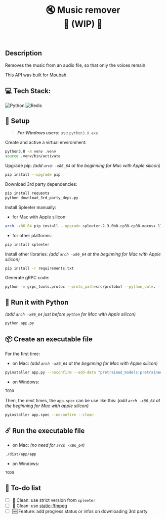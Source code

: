 <h1 align="center">
    🔇 Music remover</br>
    🚧 (WIP) 🚧 </br>
</h1>
</br>

## Description

Removes the music from an audio file, so that only the voices remain.

This API was built for [Moubah](https://github.com/karim-bouchez/moubah).


## 💻 Tech Stack:
![Python](https://img.shields.io/badge/python-3670A0?style=for-the-badge&logo=python&logoColor=ffdd54)
![Redis](https://img.shields.io/badge/redis-%23DD0031.svg?style=for-the-badge&logo=redis&logoColor=white)


## 🔧 Setup

> **_For Windows users:_** use `python3.8.exe`
<!-- [WSL](https://learn.microsoft.com/en-us/windows/wsl/install) -->

<!-- TODO: check if we cannot install requirements.txt first, then install the rest -->

Create and active a virtual environment:
```bash
python3.8 -m venv .venv
source .venv/bin/activate
```

Upgrade pip: _(add `arch -x86_64` at the beginning for Mac with Apple silicon)_
```bash
pip install --upgrade pip
```

Download 3rd party dependencies:
```bash
pip install requests
python download_3rd_party_deps.py
```

Install Spleeter manually:

 + for Mac with Apple silicon:
```bash
arch -x86_64 pip install --upgrade spleeter-2.3.0b0-cp38-cp38-macosx_11_0_x86_64.whl
```
 + for other platforms:
```bash
pip install spleeter
```

Install other libraries: _(add `arch -x86_64` at the beginning for Mac with Apple silicon)_
```bash
pip install -r requirements.txt
```

Generate gRPC code:
```bash
python -m grpc_tools.protoc --proto_path=src/protobuf --python_out=. --grpc_python_out=. src/protobuf/moubah.proto
```


## 🐍 Run it with Python

_(add `arch -x86_64` just before `python` for Mac with Apple silicon)_
```bash
python app.py
```


## 📦 Create an executable file


For the first time:
+ on Mac: _(add `arch -x86_64` at the beginning for Mac with Apple silicon)_
```bash
pyinstaller app.py --noconfirm --add-data "pretrained_models:pretrained_models" --add-data "ff*:." --collect-data librosa
```

+ on Windows:
```bash
TODO
```

Then, the next times, the `app.spec` can be use like this: _(add `arch -x86_64` at the beginning for Mac with apple silicon)_
```bash
pyinstaller app.spec --noconfirm --clean
```


## ☄️ Run the executable file

+ on Mac: _(no need for `arch -x86_64`)_
```bash
./dist/app/app
```

+ on Windows:
```bash
TODO
```

## 🎯 To-do list

- [ ] 🧼 Clean: use strict version from `spleeter`
- [ ] 🧼 Clean: use [static-ffmpeg](https://pypi.org/project/static-ffmpeg/)
- [ ] 🆕 Feature: add progress status or infos on downloading 3rd party
